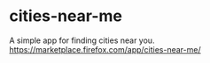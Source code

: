 # cities-near-me
A simple app for finding cities near you.
https://marketplace.firefox.com/app/cities-near-me/
